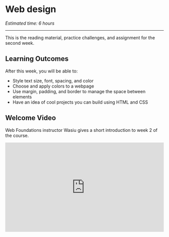 # Web design

*Estimated time: 6 hours*

---

This is the reading material, practice challenges, and assignment for the second week. 

## **Learning Outcomes**

After this week, you will be able to:

- Style text size, font, spacing, and color
- Choose and apply colors to a webpage
- Use margin, padding, and border to manage the space between elements
- Have an idea of cool projects you can build using HTML and CSS


## Welcome Video

<aside>

Web Foundations instructor Wasiu gives a short introduction to week 2 of the course.

</aside>

<div style="position: relative; padding-bottom: 56.25%; height: 0;"><iframe src="https://www.loom.com/embed/d64b4433c2034a2784f128b7aa26c984" frameborder="0" webkitallowfullscreen mozallowfullscreen allowfullscreen style="position: absolute; top: 0; left: 0; width: 100%; height: 100%;"></iframe></div>

# <p> <br>